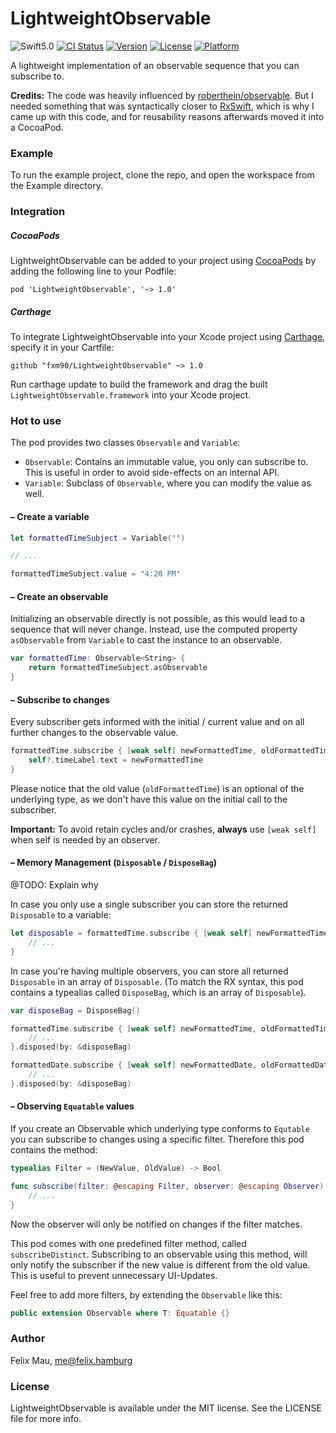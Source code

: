 LightweightObservable
====================

![Swift5.0](https://img.shields.io/badge/Swift-5.0-green.svg?style=flat) [![CI Status](http://img.shields.io/travis/fxm90/LightweightObservable.svg?style=flat)](https://travis-ci.org/fxm90/LightweightObservable) [![Version](https://img.shields.io/cocoapods/v/LightweightObservable.svg?style=flat)](http://cocoapods.org/pods/LightweightObservable) [![License](https://img.shields.io/cocoapods/l/LightweightObservable.svg?style=flat)](http://cocoapods.org/pods/LightweightObservable) [![Platform](https://img.shields.io/cocoapods/p/LightweightObservable.svg?style=flat)](http://cocoapods.org/pods/LightweightObservable)

A lightweight implementation of an observable sequence that you can subscribe to.

**Credits:** The code was heavily influenced by [roberthein/observable](https://github.com/roberthein/Observable). But I needed something that was syntactically closer to [RxSwift](https://github.com/ReactiveX/RxSwift), which is why I came up with this code, and for reusability reasons afterwards moved it into a CocoaPod.

### Example
To run the example project, clone the repo, and open the workspace from the Example directory.

### Integration
##### CocoaPods
LightweightObservable can be added to your project using [CocoaPods](https://cocoapods.org/) by adding the following line to your Podfile:
```
pod 'LightweightObservable', '~> 1.0'
```

##### Carthage
To integrate LightweightObservable into your Xcode project using [Carthage](https://github.com/Carthage/Carthage), specify it in your Cartfile:
```
github "fxm90/LightweightObservable" ~> 1.0
```
Run carthage update to build the framework and drag the built `LightweightObservable.framework` into your Xcode project.

### Hot to use
The pod provides two classes `Observable` and `Variable`:
 - `Observable`: Contains an immutable value, you only can subscribe to. This is useful in order to avoid side-effects on an internal API. 
 - `Variable`: Subclass of `Observable`, where you can modify the value as well.

#### – Create a variable
```swift
let formattedTimeSubject = Variable("")

// ...

formattedTimeSubject.value = "4:20 PM"
```

#### – Create an observable
Initializing an observable directly is not possible, as this would lead to a sequence that will never change. Instead, use the computed property `asObservable` from `Variable` to cast the instance to an observable.
```swift
var formattedTime: Observable<String> {
    return formattedTimeSubject.asObservable
}
```

#### – Subscribe to changes
Every subscriber gets informed with the initial / current value and on all further changes to the observable value.

```swift
formattedTime.subscribe { [weak self] newFormattedTime, oldFormattedTime in
    self?.timeLabel.text = newFormattedTime
}
```

Please notice that the old value (`oldFormattedTime`) is an optional of the underlying type, as we don't have this value on the initial call to the subscriber.

**Important:** To avoid retain cycles and/or crashes, **always** use `[weak self]` when self is needed by an observer.

#### – Memory Management (`Disposable` / `DisposeBag`)

@TODO: Explain why 

In case you only use a single subscriber you can store the returned `Disposable` to a variable:
```swift
let disposable = formattedTime.subscribe { [weak self] newFormattedTime, oldFormattedTime in
	// ...
}
```

In case you're having multiple observers, you can store all returned `Disposable` in an array of `Disposable`. (To match the RX syntax, this pod contains a typealias called `DisposeBag`, which is an array of `Disposable`).
```swift
var disposeBag = DisposeBag()

formattedTime.subscribe { [weak self] newFormattedTime, oldFormattedTime in
    // ...
}.disposed(by: &disposeBag)

formattedDate.subscribe { [weak self] newFormattedDate, oldFormattedDate in
    // ...
}.disposed(by: &disposeBag)
```

#### – Observing `Equatable` values
If you create an Observable which underlying type conforms to `Equtable` you can subscribe to changes using a specific filter. Therefore this pod contains the method:
```swift
typealias Filter = (NewValue, OldValue) -> Bool

func subscribe(filter: @escaping Filter, observer: @escaping Observer) -> Disposable {
    // ...
}
```

Now the observer will only be notified on changes if the filter matches.

This pod comes with one predefined filter method, called `subscribeDistinct`. Subscribing to an observable using this method, will only notify the subscriber if the new value is different from the old value. This is useful to prevent unnecessary UI-Updates.

Feel free to add more filters, by extending the `Observable` like this:
```swift
public extension Observable where T: Equatable {}
```

### Author

Felix Mau, me@felix.hamburg

### License

LightweightObservable is available under the MIT license. See the LICENSE file for more info.

